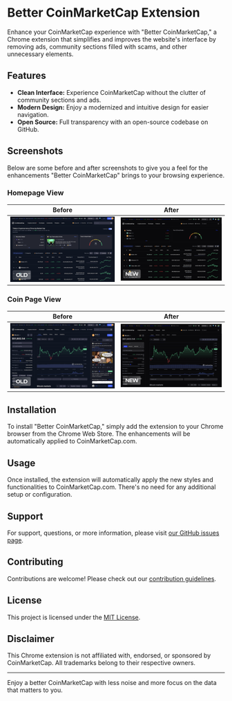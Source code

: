 # Better CoinMarketCap Extension

Enhance your CoinMarketCap experience with "Better CoinMarketCap," a Chrome extension that simplifies and improves the website's interface by removing ads, community sections filled with scams, and other unnecessary elements. 

## Features

- **Clean Interface:** Experience CoinMarketCap without the clutter of community sections and ads.
- **Modern Design:** Enjoy a modernized and intuitive design for easier navigation.
- **Open Source:** Full transparency with an open-source codebase on GitHub.

## Screenshots

Below are some before and after screenshots to give you a feel for the enhancements "Better CoinMarketCap" brings to your browsing experience.

### Homepage View
Before | After
:---:|:---:
![Old Homepage](images/1-old.png) | ![New Homepage](images/1-new.png)

### Coin Page View
Before | After
:---:|:---:
![Old Coin Page](images/2-old.png) | ![New Coin Page](images/2-new.png)

## Installation

To install "Better CoinMarketCap," simply add the extension to your Chrome browser from the Chrome Web Store. The enhancements will be automatically applied to CoinMarketCap.com.

## Usage

Once installed, the extension will automatically apply the new styles and functionalities to CoinMarketCap.com. There's no need for any additional setup or configuration.

## Support

For support, questions, or more information, please visit [our GitHub issues page](https://github.com/Decryptu/Better-CoinMarketCap/issues).

## Contributing

Contributions are welcome! Please check out our [contribution guidelines](CONTRIBUTING.md).

## License

This project is licensed under the [MIT License](LICENSE).

## Disclaimer

This Chrome extension is not affiliated with, endorsed, or sponsored by CoinMarketCap. All trademarks belong to their respective owners.

---

Enjoy a better CoinMarketCap with less noise and more focus on the data that matters to you.

